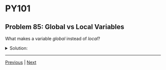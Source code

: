 # PY101
## Problem 85: Global vs Local Variables

What makes a variable *global* instead of *local*?

<details>
<summary>Solution:</summary>

Global indicates a variable that's defined at the top level, or outside of all functions. It's accessible throughout the entire script.

A variable is global if it's defined in the module's main body (not inside any function, class, or other structure). Local variables are defined inside functions.

Examples:
```python
# Global variables (defined at module level):
global_var = "I'm global"
counter = 0

def my_function():
    # Local variable (defined inside function):
    local_var = "I'm local"
    
    print(global_var)  # Can access global
    print(local_var)   # Can access local

my_function()
print(global_var)  # Can access global from outside
# print(local_var)  # NameError - local_var doesn't exist here
```

```python
# These are all global:
name = "Alice"
age = 30
scores = [85, 90, 95]

def display_info():
    # This is local:
    message = f"{name} is {age}"
    return message
```

</details>

---

[Previous](084.md) | [Next](086.md)

